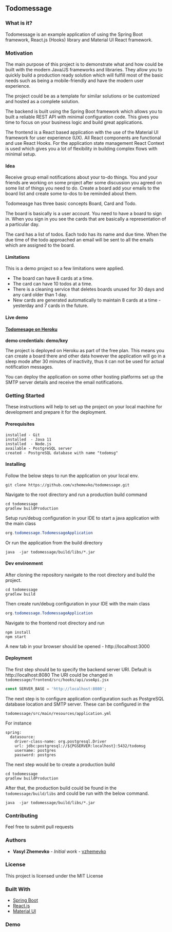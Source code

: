 ## Todomessage 

### What is it? 

Todomessage is an example application of using the Spring Boot framework, React.js (Hooks) library and Material UI React framework.

### Motivation

The main purpose of this project is to demonstrate what and how could be built with the modern Java/JS frameworks and libraries. They allow you to quickly build a production ready solution which will fulfill most of the basic needs such as being a mobile-friendly and have the modern user experience. 

The project could be as a template for similar solutions or be customized and hosted as a complete solution.

The backend is built using the Spring Boot framework which allows you to built a reliable REST API with minimal configuration code. This gives you time to focus on your business logic and build great applications.

The frontend is a React based application with the use of the Material UI framework for user experience (UX). All React components are functional and use React Hooks. For the application state management React Context is used which gives you a lot of flexibility in building complex flows with minimal setup.

#### Idea

Receive group email notifications about your to-do things. You and your friends are working on some project after some discussion you agreed on some list of things you need to do. Create a board add your emails to the board list and create some to-dos to be reminded about them.

Todomeasge has three basic concepts Board, Card and Todo.

The board is basically is a user account. You need to have a board to sign in. When you sign in you see the cards that are basically a representation of a particular day.

The card has a list of todos. Each todo has its name and due time. When the due time of the todo approached an email will be sent to all the emails which are assigned to the board.

#### Limitations
This is a demo project so a few limitations were applied.

- The board can have 8 cards at a time.
- The card can have 10 todos at a time.
- There is a cleaning service that deletes boards unused for 30 days and any card older than 1 day.
-  New cards are generated automatically to maintain 8 cards at a time - yesterday and 7 cards in the future.

#### Live demo

#### [Todomesage on Heroku](https://todomessage.herokuapp.com/) 
**demo credentials:  demo/key**

The project is deployed on Heroku as part of the free plan. This means you can create a board there and other data however the application will go in a sleep mode after 30 minutes of inactivity, thus it can not be used for actual notification messages.

You can deploy the application on some other hosting platforms set up the SMTP server details and receive the email notifications.

### Getting Started

These instructions will help to set up the project on your local machine for development and prepare it for the deployment.

#### Prerequisites

```
installed - Git
installed  - Java 11 
installed  - Node.js 
available - PostgreSQL server
created - PostgreSQL database with name "todomsg"
```

#### Installing

Follow the below steps to run the application on your local env.

```
git clone https://github.com/vzhemevko/todomessage.git
```

Navigate to the root directory and run a production build command

```
cd todomessage
gradlew buildProduction
```

Setup run/debug configuration in your IDE to start a java application with the main class

```java 
org.todomessage.TodomessageApplication
```

Or run the application from the build directory

```
java  -jar todomessage/build/libs/*.jar
```

#### Dev environment

After cloning the repository navigate to the root directory and build the project. 

```
cd todomessage
gradlew build
```

Then create run/debug configuration in your IDE with the main class

```java 
org.todomessage.TodomessageApplication
```

Navigate to the frontend root directory and run

```
npm install
npm start
```

A new tab in your browser should be opened - http://localhost:3000

#### Deployment

The first step should be to specify the backend server URI. Default is http://localhost:8080
The URI could be changed in  `todomessage/frontend/src/hooks/api/useApi.jsx`

```javascript
const SERVER_BASE = 'http://localhost:8080';
```

The next step is to configure application configuration such as PostgreSQL database location and SMTP server. These can be configured in the

`todomessage/src/main/resources/application.yml` 

For instance
```
spring:
  datasource:
    driver-class-name: org.postgresql.Driver
    url: jdbc:postgresql://${PGSERVER:localhost}:5432/todomsg
    username: postgres
    password: postgres
```

The next step would be to create a production build

```
cd todomessage
gradlew buildProduction
```

After that, the production build could be found in the `todomessage/build/libs` and could be run with the below command.

```
java  -jar todomessage/build/libs/*.jar
```

### Contributing

Feel free to submit pull requests

### Authors

* **Vasyl Zhemevko** - *Initial work* - [vzhemevko](https://github.com/vzhemevko)


### License

This project is licensed under the MIT License

### Built With

* [Spring Boot](https://spring.io/projects/spring-boot) 
* [React.js](https://reactjs.org) 
* [Material UI](https://material-ui.com) 

### Demo